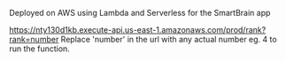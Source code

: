 Deployed on AWS using Lambda and Serverless for the SmartBrain app

https://nty130d1kb.execute-api.us-east-1.amazonaws.com/prod/rank?rank=number
Replace 'number' in the url with any actual number eg. 4 to run the function.
